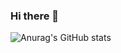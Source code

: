 ### Hi there 👋

![Anurag's GitHub stats](https://github-readme-stats.vercel.app/api?username=subakibaksu&show_icons=true&theme=radical)

<!--
**subakibaksu/subakibaksu** is a ✨ _special_ ✨ repository because its `README.md` (this file) appears on your GitHub profile.

Here are some ideas to get you started:

- 🔭 I’m currently working on ...
- 🌱 I’m currently learning ...
- 👯 I’m looking to collaborate on ...
- 🤔 I’m looking for help with ...
- 💬 Ask me about ...
- 📫 How to reach me: ...
- 😄 Pronouns: ...
- ⚡ Fun fact: ...
-->

